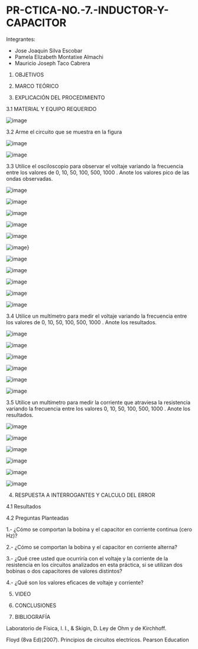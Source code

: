 # PR-CTICA-NO.-7.-INDUCTOR-Y-CAPACITOR


Integrantes:

- Jose Joaquin Silva Escobar
- Pamela Elizabeth Montatixe Almachi
- Mauricio Joseph Taco Cabrera

1. OBJETIVOS



2. MARCO TEÓRICO



3. EXPLICACIÓN DEL PROCEDIMIENTO

3.1 MATERIAL Y EQUIPO REQUERIDO

![image](https://user-images.githubusercontent.com/117045943/217972902-c726c3d0-06c2-483e-8e81-2877393b96b7.png)

3.2 Arme el circuito que se muestra en la figura

![image](https://user-images.githubusercontent.com/117045943/217972946-78bc1179-ed1b-43ae-b24a-8cca5f61b086.png)

![image](https://user-images.githubusercontent.com/117045943/217972974-6428bf6b-b6b6-4b4f-96da-a16038d4311f.png)

3.3 Utilice el osciloscopio para observar el voltaje  variando la frecuencia entre los
valores de 0, 10, 50, 100, 500, 1000 . Anote los valores pico de las ondas observadas.

![image](https://user-images.githubusercontent.com/117045943/217976871-7f2861cc-9b05-4429-ab14-af84af322b81.png)

![image](https://user-images.githubusercontent.com/117045943/217976702-350789ff-5049-4e63-9731-a6bb3c4752e5.png)

![image](https://user-images.githubusercontent.com/117045943/217977602-71429a95-cdc1-4d51-a2c5-e38c4d6b507c.png)

![image](https://user-images.githubusercontent.com/117045943/217977785-179a4d2c-9546-445f-86ec-e1579fb23dd8.png)

![image](https://user-images.githubusercontent.com/117045943/217977856-ef40256a-fb7d-4a39-bddc-091894a9df54.png)

![image](https://user-images.githubusercontent.com/117045943/217978062-48ea852a-1993-4ecc-afc6-2c482dd4daa4.png)}

![image](https://user-images.githubusercontent.com/117045943/217981798-cf8454df-a485-491d-91e2-086cc37df448.png)

![image](https://user-images.githubusercontent.com/117045943/217981818-2d5faa25-15b7-480c-80ff-42b0229eac09.png)

![image](https://user-images.githubusercontent.com/117045943/217981831-ebdc3157-0ec4-437e-9418-5e9c48222ada.png)

![image](https://user-images.githubusercontent.com/117045943/217982400-ed5d9996-6f42-4eb9-a4f7-e3d8afa494d5.png)

![image](https://user-images.githubusercontent.com/117045943/217982837-87d960c2-f2e0-45b1-9eaa-c8cd0486f36d.png)

3.4 Utilice un multímetro para medir el voltaje  variando la frecuencia entre los valores
de 0, 10, 50, 100, 500, 1000 . Anote los resultados.

![image](https://user-images.githubusercontent.com/117045943/217973910-0af4ac26-94d1-4c38-8c7a-76933f20a196.png)

![image](https://user-images.githubusercontent.com/117045943/217973878-34220c3f-42c8-4081-b2d5-b8baa80cef73.png)

![image](https://user-images.githubusercontent.com/117045943/217974418-f8ab84f0-4ca4-4153-b96c-ab47f77636c1.png)

![image](https://user-images.githubusercontent.com/117045943/217974478-a2bef83f-9f25-4ceb-9c5e-1db98ce90ff9.png)

![image](https://user-images.githubusercontent.com/117045943/217974538-1304049b-7d07-44b8-948a-2e89bfb7049d.png)

![image](https://user-images.githubusercontent.com/117045943/217974606-a192d2ef-76aa-487b-a6f1-0138615dfd5b.png)

3.5 Utilice un multímetro para medir la corriente que atraviesa la resistencia variando la
frecuencia entre los valores 0, 10, 50, 100, 500, 1000 . Anote los resultados.

![image](https://user-images.githubusercontent.com/117045943/217975906-d34082ed-6096-4fcf-b245-19b375b1c42a.png)

![image](https://user-images.githubusercontent.com/117045943/217975876-272f36d6-dbe9-484b-b133-77df4256f47e.png)

![image](https://user-images.githubusercontent.com/117045943/217976002-3c60291c-cb6e-4a41-a857-13bdf7398cb5.png)

![image](https://user-images.githubusercontent.com/117045943/217976064-29eb07c3-272c-4a00-9e4f-9077568a7120.png)

![image](https://user-images.githubusercontent.com/117045943/217976183-137bda0c-943a-4aa6-bb29-87c927b11419.png)

![image](https://user-images.githubusercontent.com/117045943/217976284-3f5f84bc-3ec9-4cc5-9ddd-5b394f58b813.png)


4. RESPUESTA A INTERROGANTES Y CALCULO DEL ERROR


4.1 Resultados



4.2 Preguntas Planteadas

1.- ¿Cómo se comportan la bobina y el capacitor en corriente continua (cero Hz)?



2.- ¿Cómo se comportan la bobina y el capacitor en corriente alterna?


3.- ¿Qué cree usted que ocurriría con el voltaje  y la corriente de la resistencia en los
circuitos analizados en esta práctica, si se utilizan dos bobinas o dos capacitores de valores
distintos?



4.- ¿Qué son los valores eficaces de voltaje y corriente?



5. VIDEO



6. CONCLUSIONES



7. BIBLIOGRAFÍA

Laboratorio de Física, I. I., & Skigin, D. Ley de Ohm y de Kirchhoff.

Floyd (8va Ed)(2007). Principios de circuitos electricos. Pearson Education
